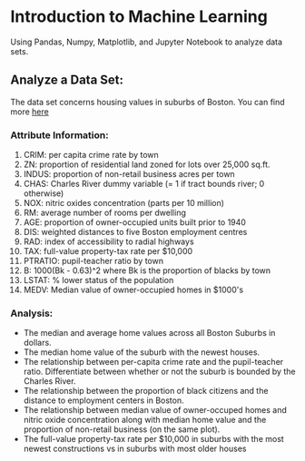 # Introduction to Machine Learning

Using Pandas, Numpy, Matplotlib, and Jupyter Notebook to analyze data sets.

## Analyze a Data Set:

The data set concerns housing values in suburbs of Boston. You can find more [here](https://archive.ics.uci.edu/ml/datasets/Housing)

### Attribute Information:

1. CRIM: per capita crime rate by town 
2. ZN: proportion of residential land zoned for lots over 25,000 sq.ft. 
3. INDUS: proportion of non-retail business acres per town 
4. CHAS: Charles River dummy variable (= 1 if tract bounds river; 0 otherwise) 
5. NOX: nitric oxides concentration (parts per 10 million) 
6. RM: average number of rooms per dwelling 
7. AGE: proportion of owner-occupied units built prior to 1940 
8. DIS: weighted distances to five Boston employment centres 
9. RAD: index of accessibility to radial highways 
10. TAX: full-value property-tax rate per $10,000 
11. PTRATIO: pupil-teacher ratio by town 
12. B: 1000(Bk - 0.63)^2 where Bk is the proportion of blacks by town 
13. LSTAT: % lower status of the population 
14. MEDV: Median value of owner-occupied homes in $1000's

### Analysis:

- The median and average home values across all Boston Suburbs in dollars.
- The median home value of the suburb with the newest houses.
- The relationship between per-capita crime rate and the pupil-teacher ratio. Differentiate between whether or not the suburb is bounded by the Charles River.
- The relationship between the proportion of black citizens and the distance to employment centers in Boston.
- The relationship between median value of owner-occuped homes and nitric oxide concentration along with median home value and the proportion of non-retail business (on the same plot).
- The full-value property-tax rate per \$10,000 in suburbs with the most newest constructions vs in suburbs with most older houses

